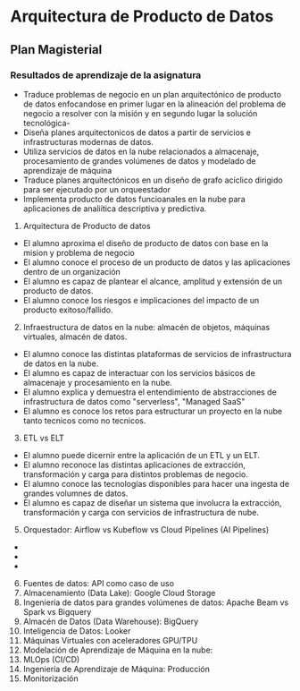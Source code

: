 # Arquitectura de Producto de Datos
## Plan Magisterial

### Resultados de aprendizaje de la asignatura
- Traduce problemas de negocio en un plan arquitectónico de producto de datos enfocandose en primer lugar en la alineación del problema de negocio a resolver con la misión y en segundo lugar la solución tecnológica-
- Diseña planes arquitectonicos de datos a partir de servicios e infrastructuras modernas de datos.
- Utiliza servicios de datos en la nube relacionados a almacenaje, procesamiento de grandes volúmenes de datos y modelado de aprendizaje de máquina
- Traduce planes arquitectónicos en un diseño de grafo acíclico dirigido para ser ejecutado por un orqueestador
- Implementa producto de datos funcioanales en la nube para aplicaciones de analiítica descriptiva y predictiva. 



1. Arquitectura de Producto de datos
- El alumno aproxima el diseño de producto de datos con base en la mision y problema de negocio
- El alumno conoce el proceso de un producto de datos y las aplicaciones dentro de un organización
- El alumno es capaz de plantear el alcance, amplitud y extensión de un producto de datos.
- El alumno conoce los riesgos e implicaciones del impacto de un producto exitoso/fallido.


2. Infraestructura de datos en la nube: almacén de objetos, máquinas virtuales, almacén de datos.
- El alumno conoce las distintas plataformas de servicios de infrastructura de datos en la nube. 
- El alumno es capaz de interactuar con los servicios básicos de almacenaje y procesamiento en la nube. 
- El alumno explica y demuestra el entendimiento de abstracciones de infrastructura de datos como "serverless", "Managed SaaS"
- El alumno es conoce los retos para estructurar un proyecto en la nube tanto tecnicos como no tecnicos. 


3. ETL vs ELT
- El alumno puede dicernir entre la aplicación de un ETL y un ELT. 
- El alumno reconoce las distintas aplicaciones de extracción, transformación y carga para distintos problemas de negocio.
- El alumno conoce las tecnologías disponibles para hacer una ingesta de grandes volumnes de datos. 
- El alumno es capaz de diseñar un sistema que involucra la extracción, transformación y carga con servicios de infrastructura de nube. 


5. Orquestador: Airflow vs Kubeflow vs Cloud Pipelines (AI Pipelines)
-
-
-

6. Fuentes de datos: API como caso de uso
7. Almacenamiento (Data Lake): Google Cloud Storage
8. Ingeniería de datos para grandes volúmenes de datos: Apache Beam vs Spark vs Bigquery
9. Almacén de Datos (Data Warehouse): BigQuery
10. Inteligencia de Datos: Looker
11. Máquinas Virtuales con aceleradores GPU/TPU
12. Modelación de Aprendizaje de Máquina en la nube:
13. MLOps (CI/CD)
14. Ingeniería de Aprendizaje de Máquina: Producción 
15. Monitorización
